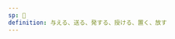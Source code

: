 ```yaml
---
sp: 󱥌
definition: 与える、送る、発する、授ける、置く、放す
---
```

<!-- pana is the act of giving, releasing, emitting. you can give things metaphorically, like good feelings. -->